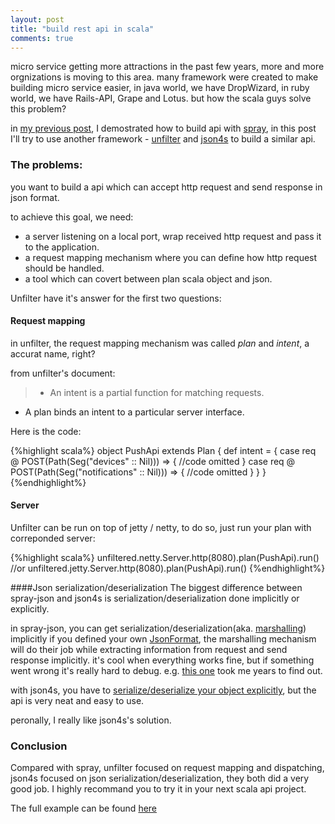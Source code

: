 ```yaml
---
layout: post
title: "build rest api in scala"
comments: true
---
```


micro service getting more attractions in the past few years, more and more orgnizations is moving to this area. many framework were created to make building micro service easier,  in java world, we have DropWizard, in ruby world, we have Rails-API, Grape and Lotus. but how the scala guys solve this problem?

in [my previous post](http://nicholasren.github.io/2014/08/21/spray-based-rest-api.html), I demostrated how to build api with [spray](http://spray.io/), in this post I'll try to use another framework - [unfilter](http://unfiltered.databinder.net/Unfiltered.html) and [json4s](https://github.com/json4s/json4s) to build a similar api.


### The problems:
you want to build a api which can accept http request and send response in json format.


to achieve this goal, we need:

- a server listening on a local port, wrap received http request and pass it to the application.
- a request mapping mechanism where you can define how http request should be handled.
- a tool which can covert between plan scala object and json.


Unfilter have it's answer for the first two questions:

#### Request mapping
in unfilter, the request mapping mechanism was called _plan_ and _intent_, a accurat name, right?

from unfilter's document:

> - An intent is a partial function for matching requests.
- A plan binds an intent to a particular server interface.

Here is the code:

{%highlight scala%}
object PushApi extends Plan {
  def intent = {
    case req @ POST(Path(Seg("devices" :: Nil))) => {
      //code omitted
    }
    case req @ POST(Path(Seg("notifications" :: Nil))) => {
      //code omitted
    }
  }
}
{%endhighlight%}

#### Server
Unfilter can be run on top of jetty / netty, to do so, just run your plan with correponded server:

{%highlight scala%}
unfiltered.netty.Server.http(8080).plan(PushApi).run()
//or
unfiltered.jetty.Server.http(8080).plan(PushApi).run()
{%endhighlight%}

####Json serialization/deserialization
The biggest difference between spray-json and json4s is serialization/deserialization done implicitly or explicitly.

in spray-json, you can get serialization/deserialization(aka. [marshalling](http://spray.io/documentation/1.2.2/spray-httpx/marshalling/)) implicitly if you defined your own [JsonFormat](https://github.com/nicholasren/spray-rest-api/blob/master/src/main/scala/com/example/User.scala#L9),
the marshalling mechanism will do their job while extracting information from request and send response implicitly. it's cool when everything works fine, but if something went wrong it's really hard to debug. e.g. [this one](https://github.com/nicholasren/spray-rest-api/blob/master/src/main/scala/com/example/MyService.scala#L27) took me years to find out.

with json4s, you have to [serialize/deserialize your object explicitly](https://github.com/nicholasren/push-example/blob/master/src/main/scala/com/example/unfilter/repos/DeviceRepository.scala#L19), but the api is very neat and easy to use.

peronally, I really like json4s's solution.


### Conclusion
Compared with spray, unfilter focused on request mapping and dispatching, json4s focused on json serialization/deserialization, they both did a very good job. I highly recommand you to try it in your next scala api project.

The full example can be found [here](https://github.com/nicholasren/push-example/)
